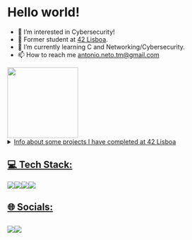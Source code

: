 <h1>Hello world!</h1>

- 👀 I’m interested in Cybersecurity!
- 🔭 Former student at <a href="https://www.42lisboa.com" target="_blank">42 Lisboa</a>.
- 🌱 I’m currently learning C and Networking/Cybersecurity.
- 📫 How to reach me antonio.neto.tm@gmail.com

<div id="GitHub stats">
  <a href="https://github.com/amarques02/">
  <img height="160em" src="https://github-readme-stats.vercel.app/api/top-langs/?username=amarques02&theme=tokyonight&hide_border=true&layout=compact"/>
</div>

 <details>
<summary>Info about some projects I have completed at 42 Lisboa</summary>

| Project                                                  |  Language  | Grade| Description                                                           |
|----------------------------------------------------------|------------|------|-----------------------------------------------------------------------|
| [libft](https://github.com/amarques02/42_Libft)          | C          | 100% | Create a library of basic functions.                                  |
| [GNL](https://github.com/amarques02/42_Get_next_line)    | C          | 125% | Read a single line from a file descriptor, can be used in a loop.     |
| [ft_printf](https://github.com/amarques02/42_Printf)     | C          | 100% | Recode the standard C library function, printf.                       |
| born2beroot                                              | Shell, CLI | 100% | Create a virtual machine to host a Debian server.                     |
| [minitalk](https://github.com/amarques02/42_Minitalk)    | C          | 125% | Make 2 terminals talk.                                                |
| [push_swap](https://github.com/amarques02/42_Push_Swap)  | C          | 84%  | Sort Numbers in a stack.                                              |

</details>

<h2> 💻 Tech Stack: </h2>
<div style="display: flex; flex-direction: row">
  <img src="https://img.shields.io/badge/c-%2300599C.svg?style=for-the-badge&logo=c&logoColor=white"/>
  <img src="https://img.shields.io/badge/html5-%23E34F26.svg?style=for-the-badge&logo=html5&logoColor=white"/>
  <img src="https://img.shields.io/badge/css3-%231572B6.svg?style=for-the-badge&logo=css3&logoColor=white"/>
  <img src="https://img.shields.io/badge/javascript-%23323330.svg?style=for-the-badge&logo=javascript&logoColor=%23F7DF1E"/>
</div>

<h2> 🌐 Socials: <h2>
<div style="display: flex; flex-direction: row;">
  <a href= "https://linkedin.com/in/amarques02/""_blank"><img src="https://img.shields.io/badge/LinkedIn-%230077B5.svg?logo=linkedin&logoColor=white"       target="_blank"></a>
  <a href= "https://instagram.com/antonio_tm_neto""_blank"><img src="https://img.shields.io/badge/Instagram-%23E4405F.svg?logo=Instagram&logoColor=white"      target="_blank"></a>
</div>
